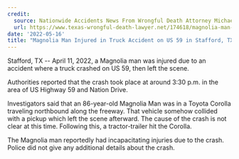 ```yaml
---
credit:
  source: Nationwide Accidents News From Wrongful Death Attorney Michael Grossman
  url: https://www.texas-wrongful-death-lawyer.net/174618/magnolia-man-truck-accident-stafford-tx-us-59-nation-drive.htm
date: '2022-05-16'
title: "Magnolia Man Injured in Truck Accident on US 59 in Stafford, TX"
---
```

Stafford, TX -- April 11, 2022, a Magnolia man was injured due to an accident where a truck crashed on US 59, then left the scene.

Authorities reported that the crash took place at around 3:30 p.m. in the area of US Highway 59 and Nation Drive.

Investigators said that an 86-year-old Magnolia Man was in a Toyota Corolla traveling northbound along the freeway. That vehicle somehow collided with a pickup which left the scene afterward. The cause of the crash is not clear at this time. Following this, a tractor-trailer hit the Corolla.

The Magnolia man reportedly had incapacitating injuries due to the crash. Police did not give any additional details about the crash.

